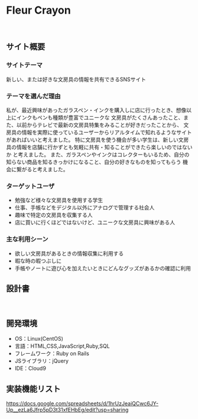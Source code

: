 # Fleur Crayon
​
## サイト概要
### サイトテーマ
<!--何を『目的』とし、どのような『分類』なのかを簡潔に書く-->
​新しい、または好きな文房具の情報を共有できるSNSサイト
### テーマを選んだ理由
<!--なぜこのようなテーマにしたかを説明する-->
私が、最近興味があったガラスペン・インクを購入しに店に行ったとき、想像以上にインクもペンも種類が豊富でユニークな
文房具がたくさんあったこと、また、以前からテレビで最新の文房具特集をみることが好きだったことから、
文房具の情報を実際に使っているユーザーからリアルタイムで知れるようなサイトがあればいいと考えました。
特に文房具を使う機会が多い学生は、新しい文房具の情報を店舗に行かずとも気軽に共有・知ることができたら楽しいのではないか
と考えました。
また、ガラスペンやインクはコレクターもいるため、自分の知らない商品を知るきっかけになること、自分の好きなものを知ってもらう
機会に繋がると考えました。
​
### ターゲットユーザ
<!--誰に使ってもらうかを具体的に記載する-->
- 勉強など様々な文房具を使用する学生
- 仕事、手帳などをデジタル以外にアナログで管理する社会人
- 趣味で特定の文房具を収集する人
- 店に買いに行くほどではないけど、ユニークな文房具に興味がある人
​
### 主な利用シーン
<!--どのような時に使うのかの状況を記載すること-->
- 欲しい文房具があるときの情報収集に利用する
- 暇な時の暇つぶしに
- 手帳やノートに遊び心を加えたいときにどんなグッズがあるかの確認に利用
​
## 設計書
<!--テーマを設定・提出する時点では不要です-->
​
## 開発環境
- OS：Linux(CentOS)
- 言語：HTML,CSS,JavaScript,Ruby,SQL
- フレームワーク：Ruby on Rails
- JSライブラリ：jQuery
- IDE：Cloud9
​
## 実装機能リスト
https://docs.google.com/spreadsheets/d/1hrUzJeaiQCwc6JY-Up__ezLa6Jfrp5pD3t31xfEHbEg/edit?usp=sharing